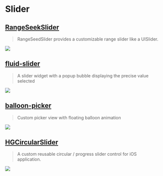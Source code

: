 Slider
==

[RangeSeekSlider](https://github.com/WorldDownTown/RangeSeekSlider)
--
> RangeSeedSlider provides a customizable range slider like a UISlider.

![](https://github.com/WorldDownTown/RangeSeekSlider/raw/master/images/demo.gif)

## [fluid-slider](https://github.com/Ramotion/fluid-slider)
> A slider widget with a popup bubble displaying the precise value selected

![](https://github.com/Ramotion/fluid-slider/raw/master/preview.gif)

## [balloon-picker](https://github.com/Cuberto/balloon-picker)
> Custom picker view with floating balloon animation

![](https://raw.githubusercontent.com/Cuberto/balloon-picker/master/Screenshots/animation.gif)

## [HGCircularSlider](https://github.com/HamzaGhazouani/HGCircularSlider)
> A custom reusable circular / progress slider control for iOS application.

![](https://github.com/HamzaGhazouani/HGCircularSlider/raw/master/Screenshots/Bedtime.gif)
